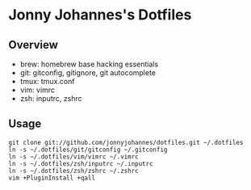 Jonny Johannes's Dotfiles
========================

Overview
--------

  - brew: homebrew base hacking essentials
  - git: gitconfig, gitignore, git autocomplete
  - tmux: tmux.conf
  - vim: vimrc
  - zsh: inputrc, zshrc

Usage
-----

    git clone git://github.com/jonnyjohannes/dotfiles.git ~/.dotfiles
    ln -s ~/.dotfiles/git/gitconfig ~/.gitconfig
    ln -s ~/.dotfiles/vim/vimrc ~/.vimrc
    ln -s ~/.dotfiles/zsh/inputrc ~/.inputrc
    ln -s ~/.dotfiles/zsh/zshrc ~/.zshrc
    vim +PluginInstall +qall

